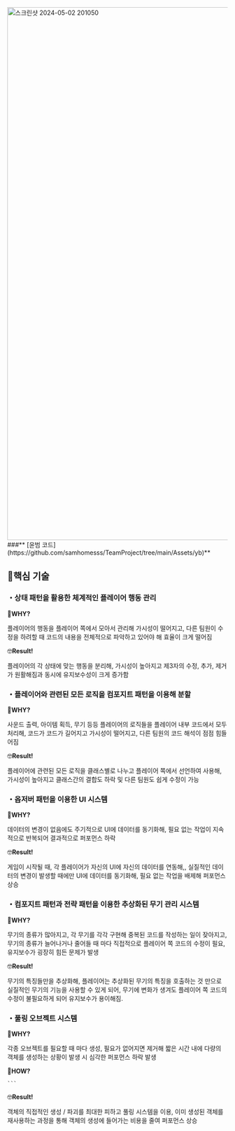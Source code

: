 <img width="1219" alt="스크린샷 2024-05-02 201050" src="https://github.com/samhomesss/TeamProject/assets/159544864/fc0728a4-56a8-4bb9-b9a3-070a4c2561d3">
###**
[윤범 코드] (https://github.com/samhomesss/TeamProject/tree/main/Assets/yb)**

## **📃핵심 기술**

### ・상태 패턴을 활용한 체계적인 플레이어 행동 관리

🤔**WHY?**

플레이어의 행동을 플레이어 쪽에서 모아서 관리해 가시성이 떨어지고, 다른 팀원이 수정을 하려할 때 코드의 내용을 전체적으로 파악하고 있어야 해 효율이 크게 떨어짐

🤓**Result!**

플레이어의 각 상태에 맞는 행동을 분리해, 가시성이 높아지고 제3자의 수정, 추가, 제거가 원활해짐과 동시에 유지보수성이 크게 증가함

### ・플레이어와 관련된 모든 로직을 컴포지트 패턴을 이용해 분할

🤔**WHY?**

사운드 출력, 아이템 획득, 무기 등등 플레이어의 로직들을 플레이어 내부 코드에서 모두 처리해, 코드가 코드가 길어지고 가시성이 떨어지고, 다른 팀원의 코드 해석이 점점 힘들어짐

🤓**Result!**

플레이어에 관련된 모든 로직을 클래스별로 나누고 플레이어 쪽에서 선언하여 사용해, 가시성이 높아지고 클래스간의 결합도 하락 및 다른 팀원도 쉽게 수정이 가능

### ・옵저버 패턴을 이용한 UI 시스템

🤔**WHY?**

 데이터의 변경이 없음에도 주기적으로 UI에 데이터를 동기화해, 필요 없는 작업이 지속적으로 반복되어 결과적으로 퍼포먼스 하락

🤓**Result!**

게임이 시작될 때, 각 플레이어가 자신의 UI에 자신의 데이터를 연동해,, 실질적인 데이터의 변경이 발생할 때에만 UI에 데이터를 동기화해, 필요 없는 작업을 배제해 퍼포먼스 상승

### ・컴포지트 패턴과 전략 패턴을 이용한 추상화된 무기 관리 시스템

🤔**WHY?**

무기의 종류가 많아지고, 각 무기를 각각 구현해 중복된 코드를 작성하는 일이 잦아지고, 무기의 종류가 늘어나거나 줄어들 때 마다 직접적으로 플레이어 쪽 코드의 수정이 필요, 유지보수가  굉장히 힘든 문제가 발생

🤓**Result!**

무기의 특징들만을 추상화해, 플레이어는 추상화된 무기의 특징을 호출하는 것 만으로 실질적인 무기의 기능을 사용할 수 있게 되어, 무기에 변화가 생겨도 플레이어 쪽 코드의 수정이 불필요하게 되어 유지보수가 용이해짐.

### ・풀링 오브젝트 시스템

🤔**WHY?**

각종 오브젝트를 필요할 때 마다 생성, 필요가 없어지면 제거해 짧은 시간 내에 다량의 객체를 생성하는 상황이 발생 시 심각한 퍼포먼스 하락 발생

🤔**HOW?**

 


    
            
    
           
    ```
    

🤓**Result!**

  객체의 직접적인 생성 / 파괴를 최대한 피하고 풀링 시스템을 이용, 이미 생성된 객체를 재사용하는 과정을 통해 객체의 생성에 들어가는 비용을 줄여 퍼포먼스 상승
